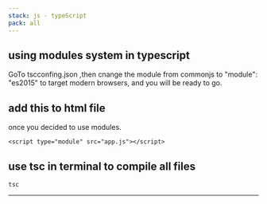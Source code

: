 ```yaml
---
stack: js - typeScript
pack: all
---
```


## using modules system in typescript
GoTo tscconfing.json ,then cnange the module from commonjs to "module": "es2015" to target modern browsers, and you will be ready to go.

## add this to html file
once you decided to use modules.
```
<script type="module" src="app.js"></script>
```

## use tsc in terminal to compile all files 
```
tsc
```
---